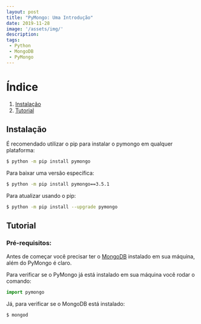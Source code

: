 ```yaml
---
layout: post
title: "PyMongo: Uma Introdução"
date: 2019-11-28
image: '/assets/img/'
description:
tags:
 - Python
 - MongoDB
 - PyMongo
---
```


# Índice
1. [Instalação](#Instalação)
2. [Tutorial](#Tutorial)

## Instalação

É recomendado utilizar o pip para instalar o pymongo em qualquer plataforma:

```bash
$ python -m pip install pymongo
```

Para baixar uma versão específica:

```bash
$ python -m pip install pymongo==3.5.1
```

Para atualizar usando o pip:

```bash
$ python -m pip install --upgrade pymongo
```

## Tutorial

### Pré-requisitos:

Antes de começar você precisar ter o [MongoDB](https://docs.mongodb.com/manual/installation/) 
instalado em sua máquina, além do PyMongo é claro.

Para verificar se o PyMongo já está instalado em sua máquina você rodar o comando:

```python
import pymongo
```

Já, para verificar se o MongoDB está instalado:

```bash
$ mongod
```
